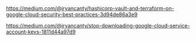 https://medium.com/@jryancanty/hashicorp-vault-and-terraform-on-google-cloud-security-best-practices-3d94de86a3e9

https://medium.com/@jryancanty/stop-downloading-google-cloud-service-account-keys-1811d44a97d9